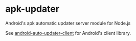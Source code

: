 apk-updater
===========

Android's apk automatic updater server module for Node.js

See [android-auto-updater-client](https://github.com/NDMAC/android-auto-updater-client) for Android's client library.
